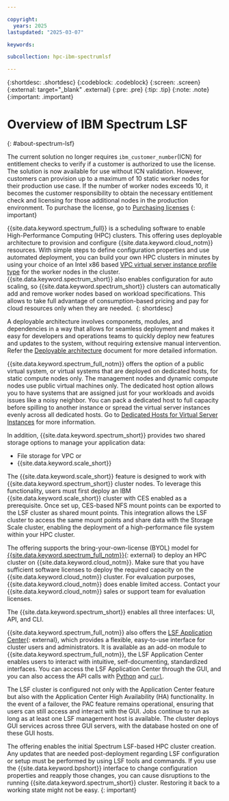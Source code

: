 ```yaml
---

copyright:
  years: 2025
lastupdated: "2025-03-07"

keywords:

subcollection: hpc-ibm-spectrumlsf

---
```


{:shortdesc: .shortdesc}
{:codeblock: .codeblock}
{:screen: .screen}
{:external: target="_blank" .external}
{:pre: .pre}
{:tip: .tip}
{:note: .note}
{:important: .important}

# Overview of IBM Spectrum LSF
{: #about-spectrum-lsf}

The current solution no longer requires `ibm_customer_number`(ICN) for entitlement checks to verify if a customer is authorized to use the license. The solution is now available for use without ICN validation. However, customers can provision up to a maximum of 10 static worker nodes for their production use case. If the number of worker nodes exceeds 10, it becomes the customer responsibility to obtain the necessary entitlement check and licensing for those additional nodes in the production environment. To purchase the license, go to [Purchasing licenses](https://www.ibm.com/docs/en/devops-test-embedded/9.0.0?topic=licenses-purchasing)
{: important}

{{site.data.keyword.spectrum_full}} is a scheduling software to enable High-Performance Computing (HPC) clusters. This offering uses deployable architecture to provision and configure {{site.data.keyword.cloud_notm}} resources. With simple steps to define configuration properties and use automated deployment, you can build your own HPC clusters in minutes by using your choice of an Intel x86 based [VPC virtual server instance profile type](/docs/vpc?topic=vpc-profiles&interface=ui) for the worker nodes in the cluster. {{site.data.keyword.spectrum_short}} also enables configuration for auto scaling, so {{site.data.keyword.spectrum_short}} clusters can automatically add and remove worker nodes based on workload specifications. This allows to take full advantage of consumption-based pricing and pay for cloud resources only when they are needed. 
{: shortdesc}

A deployable architecture involves components, modules, and dependencies in a way that allows for seamless deployment and makes it easy for developers and operations teams to quickly deploy new features and updates to the system, without requiring extensive manual intervention. Refer the [Deployable architecture](https://www.ibm.com/think/insights/deployable-architecture-on-ibm-cloud-simplifying-system-deployment) document for more detailed information.

{{site.data.keyword.spectrum_full_notm}} offers the option of a public virtual system, or virtual systems that are deployed on dedicated hosts, for static compute nodes only. The management nodes and dynamic compute nodes use public virtual machines only. The dedicated host option allows you to have systems that are assigned just for your workloads and avoids issues like a noisy neighbor. You can pack a dedicated host to full capacity before spilling to another instance or spread the virtual server instances evenly across all dedicated hosts. Go to [Dedicated Hosts for Virtual Server Instances](/docs/hpc-ibm-spectrumlsf?topic=hpc-ibm-spectrumlsf-dedicated-hosts-vsi) for more information.

In addition, {{site.data.keyword.spectrum_short}} provides two shared storage options to manage your application data:
* File storage for VPC or
* {{site.data.keyword.scale_short}}

The {{site.data.keyword.scale_short}} feature is designed to work with {{site.data.keyword.spectrum_short}} cluster nodes. To leverage this functionality, users must first deploy an IBM {{site.data.keyword.scale_short}} cluster with CES enabled as a prerequisite. Once set up, CES-based NFS mount points can be exported to the LSF cluster as shared mount points. This integration allows the LSF cluster to access the same mount points and share data with the Storage Scale cluster, enabling the deployment of a high-performance file system within your HPC cluster.

The offering supports the bring-your-own-license (BYOL) model for [{{site.data.keyword.spectrum_full_notm}}](https://www.ibm.com/products/hpc-workload-management){: external} to deploy an HPC cluster on {{site.data.keyword.cloud_notm}}. Make sure that you have sufficient software licenses to deploy the required capacity on the {{site.data.keyword.cloud_notm}} cluster. For evaluation purposes, {{site.data.keyword.cloud_notm}} does enable limited access. Contact your {{site.data.keyword.cloud_notm}} sales or support team for evaluation licenses.

The {{site.data.keyword.spectrum_short}} enables all three interfaces: UI, API, and CLI.

{{site.data.keyword.spectrum_full_notm}} also offers the [LSF Application Center](https://www.ibm.com/docs/en/slac/10.2.0){: external}, which provides a flexible, easy-to-use interface for cluster users and administrators. It is available as an add-on module to {{site.data.keyword.spectrum_full_notm}}, the LSF Application Center enables users to interact with intuitive, self-documenting, standardized interfaces. You can access the LSF Application Center through the GUI, and you can also access the API calls with [Python](/docs/hpc-ibm-spectrumlsf?topic=hpc-ibm-spectrumlsf-access-rest-api-calls-pacclient&interface=ui) and [`curl`](/docs/hpc-ibm-spectrumlsf?topic=hpc-ibm-spectrumlsf-access-rest-api-calls-curl&interface=ui).

The LSF cluster is configured not only with the Application Center feature but also with the Application Center High Availability (HA) functionality. In the event of a failover, the PAC feature remains operational, ensuring that users can still access and interact with the GUI. Jobs continue to run as long as at least one LSF management host is available. The cluster deploys GUI services across three GUI servers, with the database hosted on one of these GUI hosts.

The offering enables the initial Spectrum LSF-based HPC cluster creation. Any updates that are needed post-deployment regarding LSF configuration or setup must be performed by using LSF tools and commands. If you use the {{site.data.keyword.bpshort}} interface to change configuration properties and reapply those changes, you can cause disruptions to the running {{site.data.keyword.spectrum_short}} cluster. Restoring it back to a working state might not be easy.
{: important}
